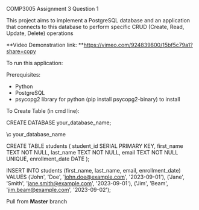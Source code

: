 COMP3005 Assignment 3 Question 1

This project aims to implement a PostgreSQL database 
and an application that connects to this database 
to perform specific CRUD (Create, Read, Update, Delete) operations

**Video Demonstration link: **https://vimeo.com/924839800/15bf5c79a1?share=copy

To run this application:

Prerequisites:
- Python
- PostgreSQL
- psycopg2 library for python (pip install psycopg2-binary) to install

To Create Table (in cmd line):

CREATE DATABASE your_database_name;

\c your_database_name

CREATE TABLE students (
  student_id SERIAL PRIMARY KEY,
  first_name TEXT NOT NULL,
  last_name TEXT NOT NULL,
  email TEXT NOT NULL UNIQUE,
  enrollment_date DATE
);

INSERT INTO students (first_name, last_name, email, enrollment_date) VALUES
('John', 'Doe', 'john.doe@example.com', '2023-09-01'),
('Jane', 'Smith', 'jane.smith@example.com', '2023-09-01'),
('Jim', 'Beam', 'jim.beam@example.com', '2023-09-02');


Pull from **Master** branch

